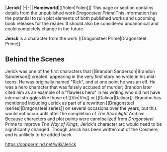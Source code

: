 |**Jerick**|
|-|-|
|**Homeworld**|[[Yolen\|Yolen]]|
This page or section contains details from the unpublished work *Dragonsteel Prime*!This information has the potential to ruin plot elements of both published works and upcoming book releases for the reader. It should also be considered uncanonical and could completely change in the future.

**Jerick** is a character from the work [[Dragonsteel Prime\|Dragonsteel Prime]].

## Behind the Scenes
Jerick was one of the first characters that [[Brandon Sanderson\|Brandon Sanderson]] created, appearing in the very first story he wrote in his mid-teens. He was originally named "Rick", and at one point he was an elf. He was a hero character that was falsely accused of murder; Brandon later cited him as an example of a "flawless hero" in his writing who did not have internal struggles like those of [[Vin\|Vin]] or [[Dalinar\|Dalinar]].
Brandon has mentioned including Jerick as part of a rewritten [[Dragonsteel (series)\|Dragonsteel series]] on several occasions over the years, but this would not occur until after the completion of *The Stormlight Archive*. Because characters and plot points were cannibalized from *Dragonsteel* Prime to improve *The Way of Kings*, Jerick's character arc would need to be significantly changed. Though Jerick has been written out of the Cosmere, and is unlikely to be added back.



https://coppermind.net/wiki/Jerick